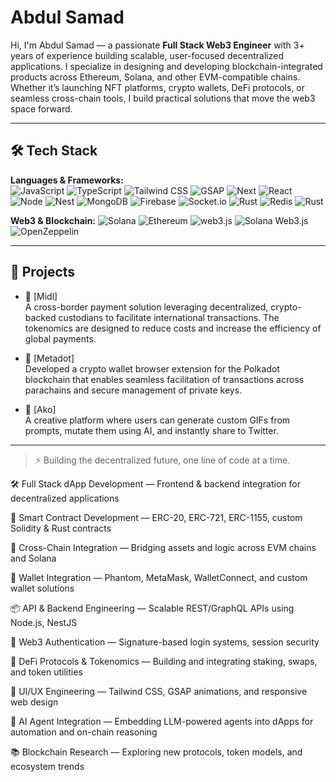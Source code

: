 # Abdul Samad

Hi, I'm Abdul Samad — a passionate **Full Stack Web3 Engineer** with 3+ years of experience building scalable, user-focused decentralized applications. I specialize in designing and developing blockchain-integrated products across Ethereum, Solana, and other EVM-compatible chains.
Whether it’s launching NFT platforms, crypto wallets, DeFi protocols, or seamless cross-chain tools, I build practical solutions that move the web3 space forward.

---

## 🛠️ Tech Stack

**Languages & Frameworks:**  
![JavaScript](https://img.shields.io/badge/-JavaScript-F7DF1E?logo=javascript&logoColor=black)
![TypeScript](https://img.shields.io/badge/-TypeScript-3178c6?logo=typescript&logoColor=white)
![Tailwind CSS](https://img.shields.io/badge/-Tailwind%20CSS-38B2AC?logo=tailwind-css&logoColor=white)
![GSAP](https://img.shields.io/badge/-GSAP-88CE02?logo=greensock&logoColor=white)
![Next](https://img.shields.io/badge/-Next.js-black?logo=next.js)
![React](https://img.shields.io/badge/-React-20232a?logo=react)
![Node](https://img.shields.io/badge/-Node.js-339933?logo=node.js&logoColor=white)
![Nest](https://img.shields.io/badge/-NestJS-e0234e?logo=nestjs&logoColor=white)
![MongoDB](https://img.shields.io/badge/-MongoDB-47A248?logo=mongodb&logoColor=white)
![Firebase](https://img.shields.io/badge/-Firebase-ffca28?logo=firebase&logoColor=black)
![Socket.io](https://img.shields.io/badge/-Socket.io-010101?logo=socket.io&logoColor=white)
![Rust](https://img.shields.io/badge/-Rust-black?logo=rust)
![Redis](https://img.shields.io/badge/-Redis-DC382D?logo=redis&logoColor=white)
![Rust](https://img.shields.io/badge/-Rust-black?logo=rust)


**Web3 & Blockchain:**
![Solana](https://img.shields.io/badge/-Solana-3a0ca3?logo=solana)
![Ethereum](https://img.shields.io/badge/-Ethereum-3c3c3d?logo=ethereum)
![web3.js](https://img.shields.io/badge/-web3.js-f6c915?logo=ethereum&logoColor=black)
![Solana Web3.js](https://img.shields.io/badge/-solana--web3.js-3a0ca3?logo=solana&logoColor=white)
![OpenZeppelin](https://img.shields.io/badge/-OpenZeppelin-4E5EE4?logo=openzeppelin&logoColor=white)

---

## 🚀 Projects

- 💸 [Midl]  
  A cross-border payment solution leveraging decentralized, crypto-backed custodians to facilitate international transactions. The tokenomics are designed to reduce costs and increase the efficiency of global payments.

- 🔐 [Metadot]  
  Developed a crypto wallet browser extension for the Polkadot blockchain that enables seamless facilitation of
  transactions across parachains and secure management of private keys.

- 🎨 [Ako]  
  A creative platform where users can generate custom GIFs from prompts, mutate them using AI, and instantly share to Twitter.  
 
---

> ⚡ Building the decentralized future, one line of code at a time.


🛠️ Full Stack dApp Development — Frontend & backend integration for decentralized applications

🔐 Smart Contract Development — ERC-20, ERC-721, ERC-1155, custom Solidity & Rust contracts

🌉 Cross-Chain Integration — Bridging assets and logic across EVM chains and Solana

💼 Wallet Integration — Phantom, MetaMask, WalletConnect, and custom wallet solutions

📦 API & Backend Engineering — Scalable REST/GraphQL APIs using Node.js, NestJS

🧪 Web3 Authentication — Signature-based login systems, session security

💸 DeFi Protocols & Tokenomics — Building and integrating staking, swaps, and token utilities

🎨 UI/UX Engineering — Tailwind CSS, GSAP animations, and responsive web design

🤖 AI Agent Integration — Embedding LLM-powered agents into dApps for automation and on-chain reasoning

📚 Blockchain Research — Exploring new protocols, token models, and ecosystem trends